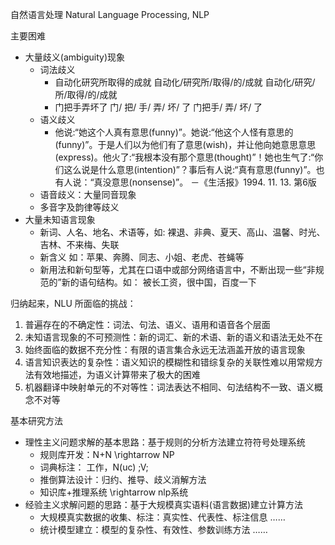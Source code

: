 自然语言处理 Natural Language Processing, NLP



主要困难

- 大量歧义(ambiguity)现象
  - 词法歧义
    - 自动化研究所取得的成就
      自动化/研究所/取得/的/成就
      自动化/研究/所/取得/的/成就
    - 门把手弄坏了
      门/ 把/ 手/ 弄/ 坏/ 了
      门把手/ 弄/ 坏/ 了
  - 语义歧义
    - 他说:“她这个人真有意思(funny)”。她说:“他这个人怪有意思的(funny)”。于是人们以为他们有了意思(wish)，并让他向她意思意思(express)。他火了:“我根本没有那个意思(thought)”！她也生气了:“你们这么说是什么意思(intention)”？事后有人说:“真有意思(funny)”。也有人说：“真没意思(nonsense)”。		 －《生活报》1994. 11. 13. 第6版
  - 语音歧义：大量同音现象
  - 多音字及韵律等歧义
- 大量未知语言现象
  - 新词、人名、地名、术语等，如: 裸退、非典、夏天、高山、温馨、时光、吉林、不来梅、失联
  - 新含义
    如：苹果、奔腾、同志、小姐、老虎、苍蝇等
  - 新用法和新句型等，尤其在口语中或部分网络语言中，不断出现一些“非规范的”新的语句结构。如：
    被长工资，很中国，百度一下



归纳起来，NLU 所面临的挑战：

1. 普遍存在的不确定性：词法、句法、语义、语用和语音各个层面
2. 未知语言现象的不可预测性：新的词汇、新的术语、新的语义和语法无处不在
3. 始终面临的数据不充分性：有限的语言集合永远无法涵盖开放的语言现象
4. 语言知识表达的复杂性：语义知识的模糊性和错综复杂的关联性难以用常规方法有效地描述，为语义计算带来了极大的困难
5. 机器翻译中映射单元的不对等性：词法表达不相同、句法结构不一致、语义概念不对等



基本研究方法

- 理性主义问题求解的基本思路：基于规则的分析方法建立符符号处理系统
  - 规则库开发：N+N \rightarrow NP
  - 词典标注： 工作，N(uc) ;V;
  - 推倒算法设计：归约、推导、歧义消解方法
  - 知识库+推理系统 \rightarrow nlp系统
- 经验主义求解问题的思路：基于大规模真实语料(语言数据)建立计算方法
  - 大规模真实数据的收集、标注：真实性、代表性、标注信息 ……
  - 统计模型建立：模型的复杂性、有效性、参数训练方法 ……
